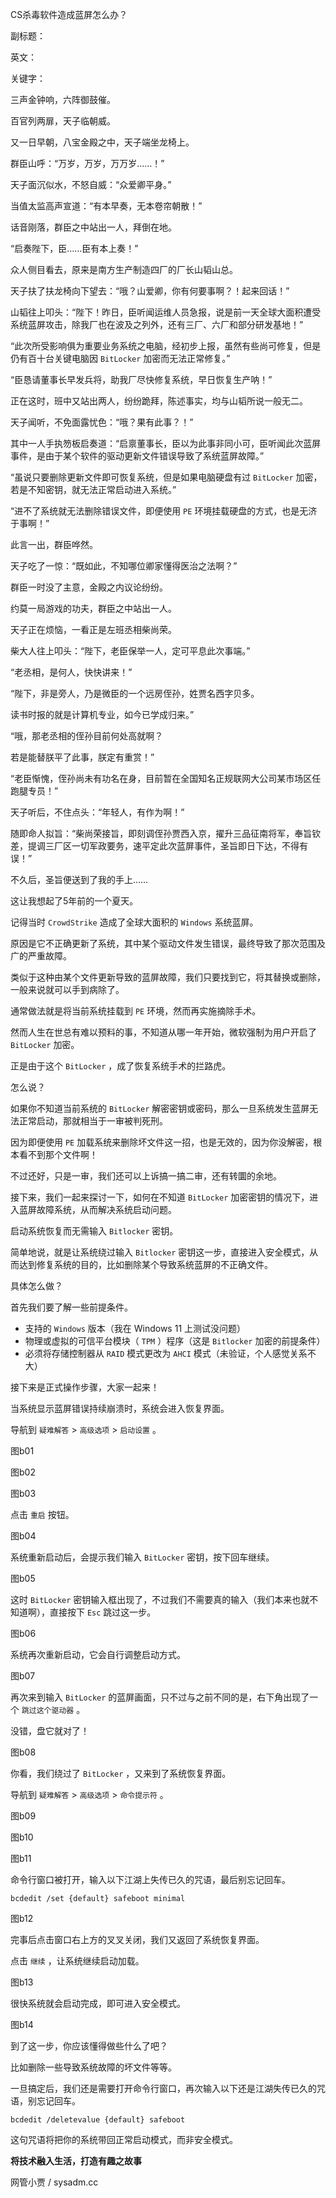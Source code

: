 CS杀毒软件造成蓝屏怎么办？

副标题：

英文：

关键字：



三声金钟响，六阵御鼓催。

百官列两扉，天子临朝威。



又一日早朝，八宝金殿之中，天子端坐龙椅上。

群臣山呼：“万岁，万岁，万万岁……！”

天子面沉似水，不怒自威：“众爱卿平身。”

当值太监高声宣道：“有本早奏，无本卷帘朝散！”



话音刚落，群臣之中站出一人，拜倒在地。

“启奏陛下，臣……臣有本上奏！”

众人侧目看去，原来是南方生产制造四厂的厂长山韬山总。

天子扶了扶龙椅向下望去：“哦？山爱卿，你有何要事啊？！起来回话！”



山韬往上叩头：“陛下！昨日，臣听闻运维人员急报，说是前一天全球大面积遭受系统蓝屏攻击，除我厂也在波及之列外，还有三厂、六厂和部分研发基地！”

“此次所受影响俱为重要业务系统之电脑，经初步上报，虽然有些尚可修复，但是仍有百十台关键电脑因 `BitLocker` 加密而无法正常修复。”

“臣恳请董事长早发兵将，助我厂尽快修复系统，早日恢复生产呐！”



正在这时，班中又站出两人，纷纷跪拜，陈述事实，均与山韬所说一般无二。

天子闻听，不免面露忧色：“哦？果有此事？！”





其中一人手执笏板启奏道：“启禀董事长，臣以为此事非同小可，臣听闻此次蓝屏事件，是由于某个软件的驱动更新文件错误导致了系统蓝屏故障。”

“虽说只要删除更新文件即可恢复系统，但是如果电脑硬盘有过 `BitLocker` 加密，若是不知密钥，就无法正常启动进入系统。”

“进不了系统就无法删除错误文件，即便使用 `PE` 环境挂载硬盘的方式，也是无济于事啊！”



此言一出，群臣哗然。

天子吃了一惊：“既如此，不知哪位卿家懂得医治之法啊？”

群臣一时没了主意，金殿之内议论纷纷。

约莫一局游戏的功夫，群臣之中站出一人。

天子正在烦恼，一看正是左班丞相柴尚荣。

柴大人往上叩头：“陛下，老臣保举一人，定可平息此次事端。”



“老丞相，是何人，快快讲来！”

“陛下，非是旁人，乃是微臣的一个远房侄孙，姓贾名西字贝多。

读书时报的就是计算机专业，如今已学成归来。”

“哦，那老丞相的侄孙目前何处高就啊？

若是能替朕平了此事，朕定有重赏！”

“老臣惭愧，侄孙尚未有功名在身，目前暂在全国知名正规联网大公司某市场区任跑腿专员！”



天子听后，不住点头：“年轻人，有作为啊！”

随即命人拟旨：“柴尚荣接旨，即刻调侄孙贾西入京，擢升三品征南将军，奉旨钦差，提调三厂区一切军政要务，速平定此次蓝屏事件，圣旨即日下达，不得有误！”

不久后，圣旨便送到了我的手上……





这让我想起了5年前的一个夏天。

记得当时 `CrowdStrike` 造成了全球大面积的 `Windows` 系统蓝屏。

原因是它不正确更新了系统，其中某个驱动文件发生错误，最终导致了那次范围及广的严重故障。

类似于这种由某个文件更新导致的蓝屏故障，我们只要找到它，将其替换或删除，一般来说就可以手到病除了。

通常做法就是将当前系统挂载到 `PE` 环境，然而再实施摘除手术。

然而人生在世总有难以预料的事，不知道从哪一年开始，微软强制为用户开启了 `BitLocker` 加密。

正是由于这个 `BitLocker` ，成了恢复系统手术的拦路虎。

怎么说？



如果你不知道当前系统的 `BitLocker` 解密密钥或密码，那么一旦系统发生蓝屏无法正常启动，那就相当于一审被判死刑。

因为即便使用 `PE` 加载系统来删除坏文件这一招，也是无效的，因为你没解密，根本看不到那个文件啊！

不过还好，只是一审，我们还可以上诉搞一搞二审，还有转圜的余地。

接下来，我们一起来探讨一下，如何在不知道 `BitLocker` 加密密钥的情况下，进入蓝屏故障系统，从而解决系统启动问题。





启动系统恢复而无需输入 `Bitlocker` 密钥。

简单地说，就是让系统绕过输入 `Bitlocker` 密钥这一步，直接进入安全模式，从而达到修复系统的目的，比如删除某个导致系统蓝屏的不正确文件。

具体怎么做？



首先我们要了解一些前提条件。

* 支持的 `Windows` 版本（我在 Windows 11 上测试没问题）
* 物理或虚拟的可信平台模块（ `TPM` ）程序（这是 `Bitlocker` 加密的前提条件）
* 必须将存储控制器从 `RAID` 模式更改为 `AHCI` 模式（未验证，个人感觉关系不大）



接下来是正式操作步骤，大家一起来！



当系统显示蓝屏错误持续崩溃时，系统会进入恢复界面。

导航到 `疑难解答` > `高级选项` > `启动设置` 。

图b01

图b02

图b03



点击 `重启` 按钮。

图b04



系统重新启动后，会提示我们输入 `BitLocker` 密钥，按下回车继续。

图b05



这时 `BitLocker` 密钥输入框出现了，不过我们不需要真的输入（我们本来也就不知道啊），直接按下 `Esc` 跳过这一步。

图b06



系统再次重新启动，它会自行调整启动方式。

图b07



再次来到输入 `BitLocker` 的蓝屏画面，只不过与之前不同的是，右下角出现了一个 `跳过这个驱动器` 。

没错，盘它就对了！

图b08



你看，我们绕过了 `BitLocker` ，又来到了系统恢复界面。

导航到 `疑难解答` > `高级选项` > `命令提示符` 。

图b09

图b10

图b11



命令行窗口被打开，输入以下江湖上失传已久的咒语，最后别忘记回车。

```
bcdedit /set {default} safeboot minimal
```

图b12



完事后点击窗口右上方的叉叉关闭，我们又返回了系统恢复界面。

点击 `继续` ，让系统继续启动加载。

图b13



很快系统就会启动完成，即可进入安全模式。

图b14



到了这一步，你应该懂得做些什么了吧？

比如删除一些导致系统故障的坏文件等等。



一旦搞定后，我们还是需要打开命令行窗口，再次输入以下还是江湖失传已久的咒语，别忘记回车。

```
bcdedit /deletevalue {default} safeboot
```

这句咒语将把你的系统带回正常启动模式，而非安全模式。











**将技术融入生活，打造有趣之故事**

网管小贾 / sysadm.cc